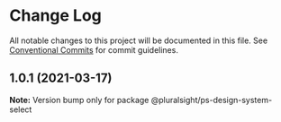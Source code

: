 # Change Log

All notable changes to this project will be documented in this file.
See [Conventional Commits](https://conventionalcommits.org) for commit guidelines.

## 1.0.1 (2021-03-17)

**Note:** Version bump only for package @pluralsight/ps-design-system-select
